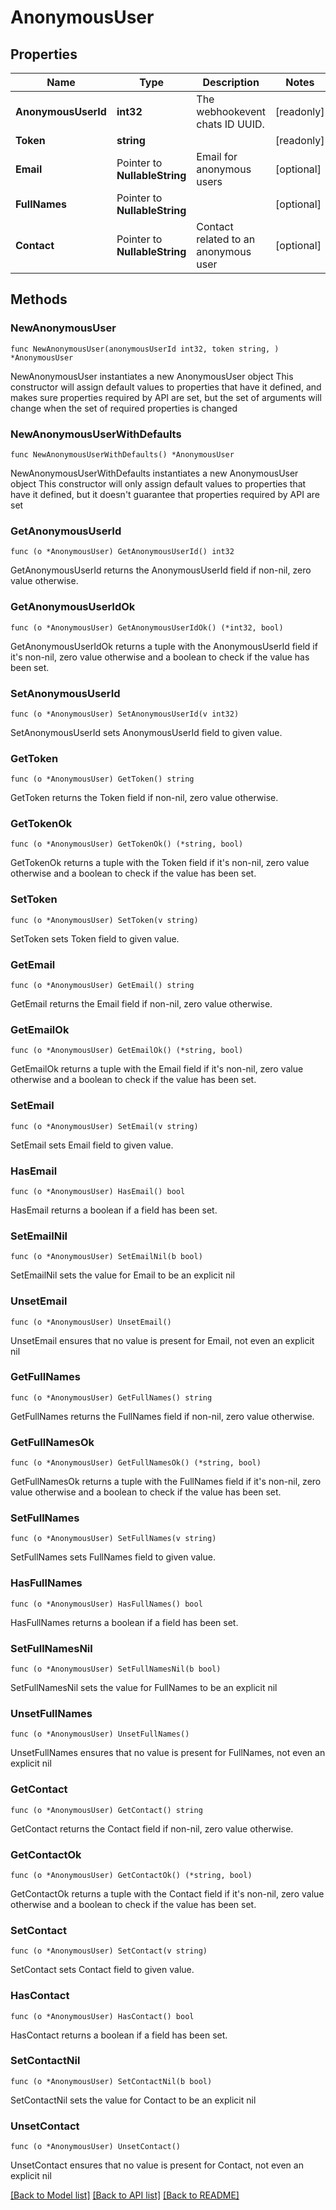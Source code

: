 # AnonymousUser

## Properties

Name | Type | Description | Notes
------------ | ------------- | ------------- | -------------
**AnonymousUserId** | **int32** | The webhookevent chats ID UUID. | [readonly] 
**Token** | **string** |  | [readonly] 
**Email** | Pointer to **NullableString** | Email for anonymous users | [optional] 
**FullNames** | Pointer to **NullableString** |  | [optional] 
**Contact** | Pointer to **NullableString** | Contact related to an anonymous user | [optional] 

## Methods

### NewAnonymousUser

`func NewAnonymousUser(anonymousUserId int32, token string, ) *AnonymousUser`

NewAnonymousUser instantiates a new AnonymousUser object
This constructor will assign default values to properties that have it defined,
and makes sure properties required by API are set, but the set of arguments
will change when the set of required properties is changed

### NewAnonymousUserWithDefaults

`func NewAnonymousUserWithDefaults() *AnonymousUser`

NewAnonymousUserWithDefaults instantiates a new AnonymousUser object
This constructor will only assign default values to properties that have it defined,
but it doesn't guarantee that properties required by API are set

### GetAnonymousUserId

`func (o *AnonymousUser) GetAnonymousUserId() int32`

GetAnonymousUserId returns the AnonymousUserId field if non-nil, zero value otherwise.

### GetAnonymousUserIdOk

`func (o *AnonymousUser) GetAnonymousUserIdOk() (*int32, bool)`

GetAnonymousUserIdOk returns a tuple with the AnonymousUserId field if it's non-nil, zero value otherwise
and a boolean to check if the value has been set.

### SetAnonymousUserId

`func (o *AnonymousUser) SetAnonymousUserId(v int32)`

SetAnonymousUserId sets AnonymousUserId field to given value.


### GetToken

`func (o *AnonymousUser) GetToken() string`

GetToken returns the Token field if non-nil, zero value otherwise.

### GetTokenOk

`func (o *AnonymousUser) GetTokenOk() (*string, bool)`

GetTokenOk returns a tuple with the Token field if it's non-nil, zero value otherwise
and a boolean to check if the value has been set.

### SetToken

`func (o *AnonymousUser) SetToken(v string)`

SetToken sets Token field to given value.


### GetEmail

`func (o *AnonymousUser) GetEmail() string`

GetEmail returns the Email field if non-nil, zero value otherwise.

### GetEmailOk

`func (o *AnonymousUser) GetEmailOk() (*string, bool)`

GetEmailOk returns a tuple with the Email field if it's non-nil, zero value otherwise
and a boolean to check if the value has been set.

### SetEmail

`func (o *AnonymousUser) SetEmail(v string)`

SetEmail sets Email field to given value.

### HasEmail

`func (o *AnonymousUser) HasEmail() bool`

HasEmail returns a boolean if a field has been set.

### SetEmailNil

`func (o *AnonymousUser) SetEmailNil(b bool)`

 SetEmailNil sets the value for Email to be an explicit nil

### UnsetEmail
`func (o *AnonymousUser) UnsetEmail()`

UnsetEmail ensures that no value is present for Email, not even an explicit nil
### GetFullNames

`func (o *AnonymousUser) GetFullNames() string`

GetFullNames returns the FullNames field if non-nil, zero value otherwise.

### GetFullNamesOk

`func (o *AnonymousUser) GetFullNamesOk() (*string, bool)`

GetFullNamesOk returns a tuple with the FullNames field if it's non-nil, zero value otherwise
and a boolean to check if the value has been set.

### SetFullNames

`func (o *AnonymousUser) SetFullNames(v string)`

SetFullNames sets FullNames field to given value.

### HasFullNames

`func (o *AnonymousUser) HasFullNames() bool`

HasFullNames returns a boolean if a field has been set.

### SetFullNamesNil

`func (o *AnonymousUser) SetFullNamesNil(b bool)`

 SetFullNamesNil sets the value for FullNames to be an explicit nil

### UnsetFullNames
`func (o *AnonymousUser) UnsetFullNames()`

UnsetFullNames ensures that no value is present for FullNames, not even an explicit nil
### GetContact

`func (o *AnonymousUser) GetContact() string`

GetContact returns the Contact field if non-nil, zero value otherwise.

### GetContactOk

`func (o *AnonymousUser) GetContactOk() (*string, bool)`

GetContactOk returns a tuple with the Contact field if it's non-nil, zero value otherwise
and a boolean to check if the value has been set.

### SetContact

`func (o *AnonymousUser) SetContact(v string)`

SetContact sets Contact field to given value.

### HasContact

`func (o *AnonymousUser) HasContact() bool`

HasContact returns a boolean if a field has been set.

### SetContactNil

`func (o *AnonymousUser) SetContactNil(b bool)`

 SetContactNil sets the value for Contact to be an explicit nil

### UnsetContact
`func (o *AnonymousUser) UnsetContact()`

UnsetContact ensures that no value is present for Contact, not even an explicit nil

[[Back to Model list]](../README.md#documentation-for-models) [[Back to API list]](../README.md#documentation-for-api-endpoints) [[Back to README]](../README.md)


